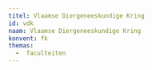 ```yaml
---
titel: Vlaamse Diergeneeskundige Kring
id: vdk
naam: Vlaamse Diergeneeskundige Kring
konvent: fk
themas:
  -  faculteiten
---
```

